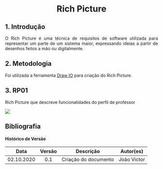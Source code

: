 # <center>Rich Picture

<div align="justify">

## 1. Introdução
O Rich Picture é uma técnica de requisitos de software utilizada para representar um parte de um sistema maior, expressando ideias a partir de desenhos feitos a mão ou digitalmente. 


## 2. Metodologia
Foi utilizada a ferramenta <a href="https://app.diagrams.net/">Draw IO</a> para criação do Rich Picture.

## 3. RP01

Rich Picture que descreve funcionalidades do perfil de professor

<img src="./_media/rich_picture0.jpg">



</div>

## Bibliografia



#### Histórico de Versão
| Data       | Versão | Descrição                  | Autor(es)          |
|:----------:|:------:|:--------------------------:|:------------------:|
| 02.10.2020 | 0.1    | Criação do documento       | João Victor |

